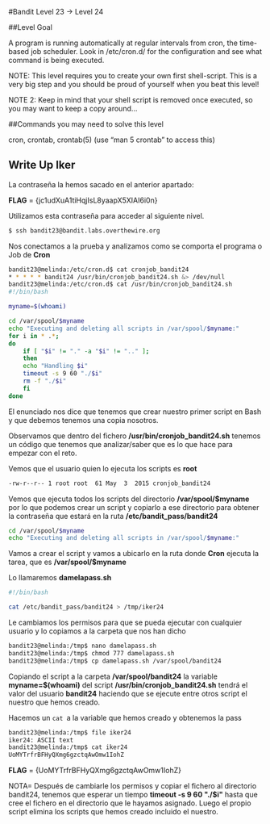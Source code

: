 #Bandit Level 23 → Level 24

##Level Goal

A program is running automatically at regular intervals from cron, the time-based job scheduler. Look in /etc/cron.d/ for the configuration and see what command is being executed.

NOTE: This level requires you to create your own first shell-script. This is a very big step and you should be proud of yourself when you beat this level!

NOTE 2: Keep in mind that your shell script is removed once executed, so you may want to keep a copy around…

##Commands you may need to solve this level

cron, crontab, crontab(5) (use “man 5 crontab” to access this)

## Write Up Iker

La contraseña la hemos sacado en el anterior apartado:

**FLAG** = {jc1udXuA1tiHqjIsL8yaapX5XIAI6i0n}

Utilizamos esta contraseña para acceder al siguiente nivel.

```bash 
$ ssh bandit23@bandit.labs.overthewire.org
```

Nos conectamos a la prueba y analizamos como se comporta el programa o Job de **Cron**

```bash
bandit23@melinda:/etc/cron.d$ cat cronjob_bandit24
* * * * * bandit24 /usr/bin/cronjob_bandit24.sh &> /dev/null
bandit23@melinda:/etc/cron.d$ cat /usr/bin/cronjob_bandit24.sh
#!/bin/bash

myname=$(whoami)

cd /var/spool/$myname
echo "Executing and deleting all scripts in /var/spool/$myname:"
for i in * .*;
do
    if [ "$i" != "." -a "$i" != ".." ];
    then
	echo "Handling $i"
	timeout -s 9 60 "./$i"
	rm -f "./$i"
    fi
done
```

El enunciado nos dice que tenemos que crear nuestro primer script en Bash y que debemos tenemos una copia nosotros.

Observamos que dentro del fichero **/usr/bin/cronjob_bandit24.sh** tenemos un código que tenemos que analizar/saber que es lo que hace para empezar con el reto. 

Vemos que el usuario quien lo ejecuta los scripts es **root**

```bash
-rw-r--r-- 1 root root  61 May  3  2015 cronjob_bandit24
```

Vemos que ejecuta todos los scripts del directorio **/var/spool/$myname** por lo que podemos crear un script y copiarlo a ese directorio para obtener la contraseña que estará en la ruta **/etc/bandit_pass/bandit24**

```bash
cd /var/spool/$myname
echo "Executing and deleting all scripts in /var/spool/$myname:"
```

Vamos a crear el script y vamos a ubicarlo en la ruta donde **Cron** ejecuta la tarea, que es **/var/spool/$myname**

Lo llamaremos **damelapass.sh**

```bash
#!/bin/bash

cat /etc/bandit_pass/bandit24 > /tmp/iker24
```

Le cambiamos los permisos para que se pueda ejecutar con cualquier usuario y lo copiamos a la carpeta que nos han dicho


```bash
bandit23@melinda:/tmp$ nano damelapass.sh
bandit23@melinda:/tmp$ chmod 777 damelapass.sh  
bandit23@melinda:/tmp$ cp damelapass.sh /var/spool/bandit24
```

Copiando el script a la carpeta **/var/spool/bandit24** la variable **myname=$(whoami)** del script **/usr/bin/cronjob_bandit24.sh** tendrá el valor del usuario **bandit24** haciendo que se ejecute entre otros script el nuestro que hemos creado.

Hacemos un ```cat ```a la variable que hemos creado y obtenemos la pass

```bash
bandit23@melinda:/tmp$ file iker24
iker24: ASCII text
bandit23@melinda:/tmp$ cat iker24
UoMYTrfrBFHyQXmg6gzctqAwOmw1IohZ
```

**FLAG** = {UoMYTrfrBFHyQXmg6gzctqAwOmw1IohZ}

NOTA= Después de cambiarle los permisos y copiar el fichero al directorio bandit24, tenemos que esperar un tiempo **timeout -s 9 60 "./$i"** hasta que cree el fichero en el directorio que le hayamos asignado. Luego el propio script elimina los scripts que hemos creado incluido el nuestro.


